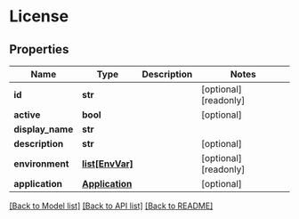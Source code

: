# License

## Properties
Name | Type | Description | Notes
------------ | ------------- | ------------- | -------------
**id** | **str** |  | [optional] [readonly] 
**active** | **bool** |  | [optional] 
**display_name** | **str** |  | 
**description** | **str** |  | [optional] 
**environment** | [**list[EnvVar]**](EnvVar.md) |  | [optional] [readonly] 
**application** | [**Application**](Application.md) |  | [optional] 

[[Back to Model list]](../README.md#documentation-for-models) [[Back to API list]](../README.md#documentation-for-api-endpoints) [[Back to README]](../README.md)


